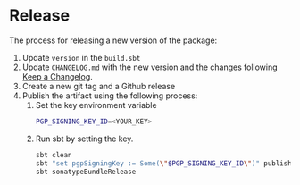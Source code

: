 # Release

The process for releasing a new version of the package:

1. Update `version` in the `build.sbt`
2. Update `CHANGELOG.md` with the new version and the changes following [Keep a Changelog](https://keepachangelog.com/en/1.0.0/).
3. Create a new git tag and a Github release
4. Publish the artifact using the following process:
    1. Set the key environment variable
        ```bash
        PGP_SIGNING_KEY_ID=<YOUR_KEY>
        ```
    2. Run sbt by setting the key.
        ```bash
        sbt clean
        sbt "set pgpSigningKey := Some(\"$PGP_SIGNING_KEY_ID\")" publishSigned
        sbt sonatypeBundleRelease
        ```